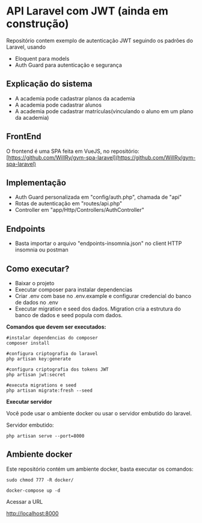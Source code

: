 # API Laravel com JWT (ainda em construção)

Repositório contem exemplo de autenticação JWT seguindo os padrões do Laravel, usando

- Eloquent para models
- Auth Guard para autenticação e segurança


## Explicação do sistema

- A academia pode cadastrar planos da academia
- A academia pode cadastrar alunos
- A academia pode cadastrar matrículas(vinculando o aluno em um plano da academia)


## FrontEnd

O frontend é uma SPA feita em VueJS, no repositório:
[https://github.com/WillRy/gym-spa-laravel](https://github.com/WillRy/gym-spa-laravel)


## Implementação

- Auth Guard personalizada em "config/auth.php", chamada de "api"
- Rotas de autenticação em "routes/api.php"
- Controller em "app/Http/Controllers/AuthController"

## Endpoints

- Basta importar o arquivo "endpoints-insomnia.json" no
  client HTTP insomnia ou postman

## Como executar?

- Baixar o projeto
- Executar composer para instalar dependencias
- Criar .env com base no .env.example e configurar credencial do banco de dados no .env
- Executar migration e seed dos dados. Migration cria a estrutura do banco de dados e seed popula com dados.

**Comandos que devem ser executados:**
```shell
#instalar dependencias do composer
composer install

#configura criptografia do laravel
php artisan key:generate

#configura criptografia dos tokens JWT
php artisan jwt:secret

#executa migrations e seed
php artisan migrate:fresh --seed

```

**Executar servidor**

Você pode usar o ambiente docker ou usar o servidor embutido do laravel.

Servidor embutido:

```shell
php artisan serve --port=8000
```

## Ambiente docker

Este repositório contém um ambiente docker, basta executar os comandos:

```shell
sudo chmod 777 -R docker/

docker-compose up -d 
```

Acessar a URL

[http://localhost:8000](http://localhost:8000)
